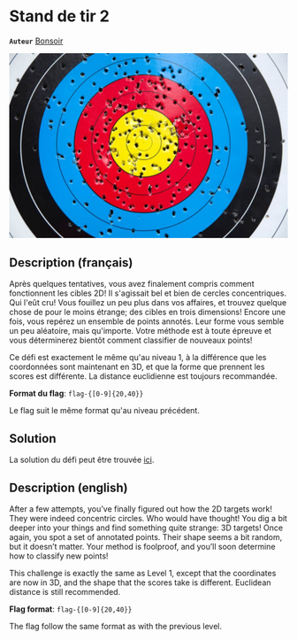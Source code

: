 # Stand de tir 2

**`Auteur`** [Bonsoir](https://github.com/florentduchesne)

![Cible](cible.jpg)

## Description (français)

Après quelques tentatives, vous avez finalement compris comment fonctionnent les cibles 2D! Il s'agissait bel et bien de cercles concentriques. Qui l'eût cru!
Vous fouillez un peu plus dans vos affaires, et trouvez quelque chose de pour le moins étrange; des cibles en trois dimensions! Encore une fois, vous repérez un ensemble de points annotés. Leur forme vous semble un peu aléatoire, mais qu'importe. Votre méthode est à toute épreuve et vous déterminerez bientôt comment classifier de nouveaux points!

Ce défi est exactement le même qu'au niveau 1, à la différence que les coordonnées sont maintenant en 3D, et que la forme que prennent les scores est différente. La distance euclidienne est toujours recommandée.

**Format du flag**: `flag-{[0-9]{20,40}}`

Le flag suit le même format qu'au niveau précédent.

## Solution

La solution du défi peut être trouvée [ici](solution/).

## Description (english)

After a few attempts, you’ve finally figured out how the 2D targets work! They were indeed concentric circles. Who would have thought!
You dig a bit deeper into your things and find something quite strange: 3D targets! Once again, you spot a set of annotated points. Their shape seems a bit random, but it doesn’t matter. Your method is foolproof, and you’ll soon determine how to classify new points!

This challenge is exactly the same as Level 1, except that the coordinates are now in 3D, and the shape that the scores take is different. Euclidean distance is still recommended.

**Flag format**: `flag-{[0-9]{20,40}}`

The flag follow the same format as with the previous level.

